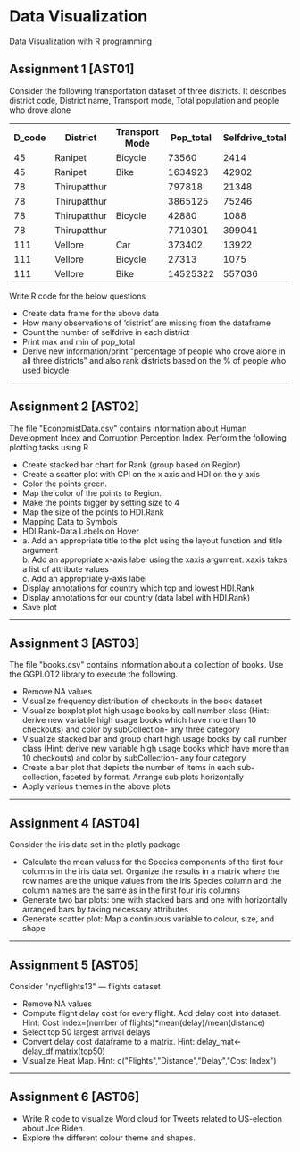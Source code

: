 # Data Visualization
Data Visualization with R programming

## Assignment 1 [AST01]
Consider the following transportation dataset of three districts. It describes district code, District name, Transport mode, Total population and people who drove alone <br>
<table>
  <tr>
    <th>D_code</th>
    <th>District</th> 
    <th>Transport Mode</th>
    <th>Pop_total</th>
    <th>Selfdrive_total</th>
  </tr>
  <tr>
    <td>45 <td>Ranipet</td> <td>Bicycle</td> <td>73560</td> <td>2414</td>
  </tr>
  <tr>
    <td>45</td> <td>Ranipet</td> <td>Bike</td> <td>1634923</td> <td>42902</td>
  </tr>
  <tr>
    <td>78</td> <td>Thirupatthur</td> <td></td> <td>797818</td> <td>21348</td>
  </tr>
  <tr>
    <td>78</td> <td>Thirupatthur</td> <td></td> <td>3865125</td> <td>75246</td></tr>
  <tr>
    <td>78</td> <td>Thirupatthur</td> <td>Bicycle</td> <td>42880</td> <td>1088</td>
  </tr>
  <tr>
    <td>78</td> <td>Thirupatthur</td> <td></td> <td>7710301</td> <td>399041</td>
  </tr>
  <tr>
    <td>111</td> <td>Vellore</td>  <td>Car</td> <td>373402</td> <td>13922</td>
  </tr>
  <tr>
    <td>111</td> <td>Vellore</td> <td>Bicycle</td> <td>27313</td> <td>1075</td>
  </tr>
  <tr>
  <td>111</td> <td>Vellore</td> <td>Bike</td> <td>14525322</td> <td>557036</td>
  </tr>
</table>

Write R code for the below questions
- Create data frame for the above data
- How many observations of ‘district’ are missing from the dataframe
- Count the number of selfdrive in each district
- Print max and min of pop_total
- Derive new information/print "percentage of people who drove alone in all three districts" and also rank districts based on the % of people who used bicycle
<hr>


## Assignment 2 [AST02]
The file "EconomistData.csv" contains information about Human Development Index and Corruption Perception Index. Perform the following plotting tasks using R
- Create stacked bar chart for Rank (group based on Region)
- Create a scatter plot with CPI on the x axis and HDI on the y axis
- Color the points green. 
- Map the color of the points to Region. 
- Make the points bigger by setting size to 4 
- Map the size of the points to HDI.Rank 
- Mapping Data to Symbols 
- HDI.Rank-Data Labels on Hover 
- a. Add an appropriate title to the plot using the layout function and title argument <br>
  b. Add an appropriate x-axis label using the xaxis argument. xaxis takes a list of attribute values<br>
  c. Add an appropriate y-axis label <br>
- Display annotations for country which top and lowest HDI.Rank
- Display annotations for our country (data label with HDI.Rank)
- Save plot
<hr>

## Assignment 3 [AST03]
The file "books.csv" contains information about a collection of books. Use the GGPLOT2 library to execute the following.
- Remove NA values
- Visualize frequency distribution of checkouts in the book dataset
- Visualize boxplot plot high usage books by call number class (Hint: derive new variable high usage books which have more than 10 checkouts) and color by subCollection- any three category
- Visualize stacked bar and group chart high usage books by call number class (Hint: derive new variable high usage books which have more than 10 checkouts) and color by subCollection- any four category
- Create a bar plot that depicts the number of items in each sub-collection, faceted by format. Arrange sub plots horizontally
- Apply various themes in the above plots
<hr>

## Assignment 4 [AST04]
Consider the iris data set in the plotly package
- Calculate the mean values for the Species components of the first four columns in the iris data set. Organize the results in a matrix where the row names are the unique values from the iris Species column and the column names are the same as in the first four iris columns
- Generate two bar plots: one with stacked bars and one with horizontally arranged bars by taking necessary attributes
- Generate scatter plot: Map a continuous variable to colour, size, and shape 
<hr>

## Assignment 5 [AST05]
Consider "nycflights13" — flights dataset
- Remove NA values
- Compute flight delay cost for every flight. Add delay cost into dataset. Hint: Cost Index=(number of flights)*mean(delay)/mean(distance)
- Select top 50 largest arrival delays
- Convert delay cost dataframe to a matrix. Hint: delay_mat<- delay_df.matrix(top50)
- Visualize Heat Map. Hint: c("Flights","Distance","Delay","Cost Index")
<hr>

## Assignment 6 [AST06]
- Write R code to visualize Word cloud for Tweets related to US-election about Joe Biden.
- Explore the different colour theme and shapes.
